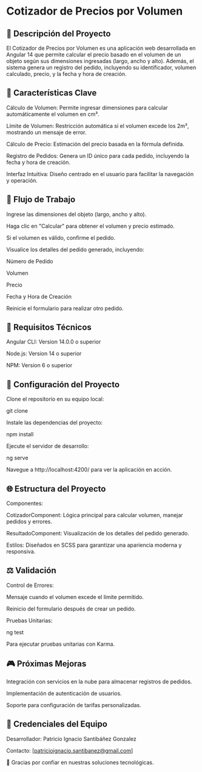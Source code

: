 # Cotizador de Precios por Volumen

## 🚀 Descripción del Proyecto

El Cotizador de Precios por Volumen es una aplicación web desarrollada en Angular 14 que permite calcular el precio basado en el volumen de un objeto según sus dimensiones ingresadas (largo, ancho y alto). Además, el sistema genera un registro del pedido, incluyendo su identificador, volumen calculado, precio, y la fecha y hora de creación.

## 🔄 Características Clave

Cálculo de Volumen: Permite ingresar dimensiones para calcular automáticamente el volumen en cm³.

Límite de Volumen: Restricción automática si el volumen excede los 2m³, mostrando un mensaje de error.

Cálculo de Precio: Estimación del precio basada en la fórmula definida.

Registro de Pedidos: Genera un ID único para cada pedido, incluyendo la fecha y hora de creación.

Interfaz Intuitiva: Diseño centrado en el usuario para facilitar la navegación y operación.

## 🔄 Flujo de Trabajo

Ingrese las dimensiones del objeto (largo, ancho y alto).

Haga clic en "Calcular" para obtener el volumen y precio estimado.

Si el volumen es válido, confirme el pedido.

Visualice los detalles del pedido generado, incluyendo:

Número de Pedido

Volumen

Precio

Fecha y Hora de Creación

Reinicie el formulario para realizar otro pedido.

## 🔧 Requisitos Técnicos

Angular CLI: Version 14.0.0 o superior

Node.js: Version 14 o superior

NPM: Version 6 o superior

## 🔄 Configuración del Proyecto

Clone el repositorio en su equipo local:

git clone <repositorio-url>

Instale las dependencias del proyecto:

npm install

Ejecute el servidor de desarrollo:

ng serve

Navegue a http://localhost:4200/ para ver la aplicación en acción.

## 🌐 Estructura del Proyecto

Componentes:

CotizadorComponent: Lógica principal para calcular volumen, manejar pedidos y errores.

ResultadoComponent: Visualización de los detalles del pedido generado.

Estilos: Diseñados en SCSS para garantizar una apariencia moderna y responsiva.

## ⚖️ Validación

Control de Errores:

Mensaje cuando el volumen excede el límite permitido.

Reinicio del formulario después de crear un pedido.

Pruebas Unitarias:

ng test

Para ejecutar pruebas unitarias con Karma.

## 🎮 Próximas Mejoras

Integración con servicios en la nube para almacenar registros de pedidos.

Implementación de autenticación de usuarios.

Soporte para configuración de tarifas personalizadas.

## 🚜 Credenciales del Equipo

Desarrollador: Patricio Ignacio Santibáñez Gonzalez

Contacto: [patricioignacio.santibanez@gmail.com]

🙏 Gracias por confiar en nuestras soluciones tecnológicas.